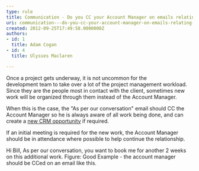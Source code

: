 ```yaml
---
type: rule
title: Communication - Do you CC your Account Manager on emails relating to new work?
uri: communication---do-you-cc-your-account-manager-on-emails-relating-to-new-work
created: 2012-09-25T17:49:58.0000000Z
authors:
- id: 1
  title: Adam Cogan
- id: 4
  title: Ulysses Maclaren

---
```


Once a project gets underway, it is not uncommon for the development team to take                     over a lot of the project management workload. Since they are the people most in                     contact with the client, sometimes new work will be organized through them instead                     of the Account Manager.
 
When this is the case, the "As per our conversation" email should CC the Account Manager                     so he is always aware of all work being done, and can create a [new CRM opportunity](/_layouts/15/FIXUPREDIRECT.ASPX?WebId=3dfc0e07-e23a-4cbb-aac2-e778b71166a2&amp;TermSetId=07da3ddf-0924-4cd2-a6d4-a4809ae20160&amp;TermId=c797ad7b-cbb5-4266-8687-e5ca52c1aa6d) if required.

If an initial meeting is required for the new work, the Account Manager should be in attendance                     where possible to help continue the relationship.

Hi Bill,
                            As per our conversation, you want to book me for another 2 weeks on this additional work.
Figure: Good Example - the account manager should be CCed on an email like this.
